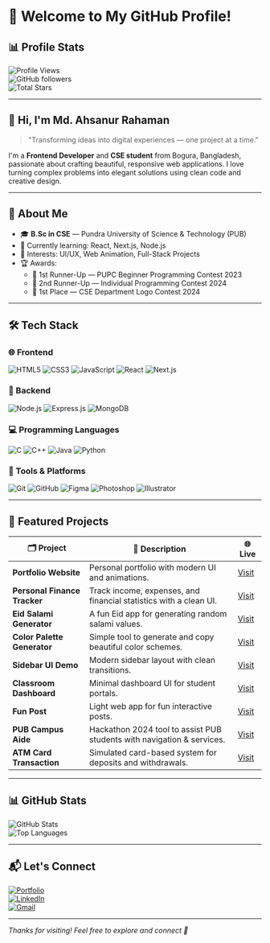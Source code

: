 # 🌟 Welcome to My GitHub Profile!

## 📊 Profile Stats

![Profile Views](https://komarev.com/ghpvc/?username=ahsanur-42&color=blue)  
![GitHub followers](https://img.shields.io/github/followers/ahsanur-official?label=Follow&style=social)  
![Total Stars](https://img.shields.io/github/stars/ahsanur-official?label=Stars&style=social)  

---

## 👋 Hi, I'm Md. Ahsanur Rahaman

> "Transforming ideas into digital experiences — one project at a time."

I'm a **Frontend Developer** and **CSE student** from Bogura, Bangladesh, passionate about crafting beautiful, responsive web applications. I love turning complex problems into elegant solutions using clean code and creative design.

---

## 🧠 About Me

- 🎓 **B.Sc in CSE** — Pundra University of Science & Technology (PUB)  
- 🌱 Currently learning: React, Next.js, Node.js  
- 🎨 Interests: UI/UX, Web Animation, Full-Stack Projects  
- 🏆 Awards:
  - 🥈 1st Runner-Up — PUPC Beginner Programming Contest 2023  
  - 🥉 2nd Runner-Up — Individual Programming Contest 2024  
  - 🏅 1st Place — CSE Department Logo Contest 2024  

---

## 🛠️ Tech Stack

### 🌐 Frontend
![HTML5](https://img.shields.io/badge/HTML5-e34c26?style=flat-square&logo=html5&logoColor=white)
![CSS3](https://img.shields.io/badge/CSS3-1572b6?style=flat-square&logo=css3&logoColor=white)
![JavaScript](https://img.shields.io/badge/JavaScript-f7df1e?style=flat-square&logo=javascript&logoColor=black)
![React](https://img.shields.io/badge/React-61dafb?style=flat-square&logo=react&logoColor=black)
![Next.js](https://img.shields.io/badge/Next.js-000000?style=flat-square&logo=nextdotjs&logoColor=white)

### 🧠 Backend
![Node.js](https://img.shields.io/badge/Node.js-339933?style=flat-square&logo=node.js&logoColor=white)
![Express.js](https://img.shields.io/badge/Express.js-000000?style=flat-square&logo=express&logoColor=white)
![MongoDB](https://img.shields.io/badge/MongoDB-47A248?style=flat-square&logo=mongodb&logoColor=white)

### 💻 Programming Languages
![C](https://img.shields.io/badge/C-00599C?style=flat-square&logo=c&logoColor=white)
![C++](https://img.shields.io/badge/C++-00599C?style=flat-square&logo=cplusplus&logoColor=white)
![Java](https://img.shields.io/badge/Java-007396?style=flat-square&logo=java&logoColor=white)
![Python](https://img.shields.io/badge/Python-3776AB?style=flat-square&logo=python&logoColor=white)

### 🧰 Tools & Platforms
![Git](https://img.shields.io/badge/Git-F05032?style=flat-square&logo=git&logoColor=white)
![GitHub](https://img.shields.io/badge/GitHub-181717?style=flat-square&logo=github&logoColor=white)
![Figma](https://img.shields.io/badge/Figma-F24E1E?style=flat-square&logo=figma&logoColor=white)
![Photoshop](https://img.shields.io/badge/Photoshop-31A8FF?style=flat-square&logo=adobe-photoshop&logoColor=white)
![Illustrator](https://img.shields.io/badge/Illustrator-FF9A00?style=flat-square&logo=adobe-illustrator&logoColor=white)

---

## 🚀 Featured Projects

| 🗂️ Project | 🧾 Description | 🌐 Live |
|-----------|----------------|----------|
| **Portfolio Website** | Personal portfolio with modern UI and animations. | [Visit](https://mdahsanurrahaman.netlify.app) |
| **Personal Finance Tracker** | Track income, expenses, and financial statistics with a clean UI. | [Visit](https://personalfinancetrackerbd.netlify.app/) |
| **Eid Salami Generator** | A fun Eid app for generating random salami values. | [Visit](https://eid-salami-generator.netlify.app/) |
| **Color Palette Generator** | Simple tool to generate and copy beautiful color schemes. | [Visit](https://color-palette-generator-bd42.netlify.app/) |
| **Sidebar UI Demo** | Modern sidebar layout with clean transitions. | [Visit](https://ahsanur-42.github.io/Demo-SideBar/) |
| **Classroom Dashboard** | Minimal dashboard UI for student portals. | [Visit](https://ahsanur-42.github.io/Class-Room-Dashboard/) |
| **Fun Post** | Light web app for fun interactive posts. | [Visit](https://funpost.netlify.app/) |
| **PUB Campus Aide** | Hackathon 2024 tool to assist PUB students with navigation & services. | [Visit](https://pub-campus-aide.netlify.app/) |
| **ATM Card Transaction** | Simulated card-based system for deposits and withdrawals. | [Visit](https://ahsanur-42.github.io/Simple-ATM-card-Transactions/) |

---

## 📊 GitHub Stats

![GitHub Stats](https://github-readme-stats.vercel.app/api?username=ahsanur-42&show_icons=true&theme=radical)  
![Top Languages](https://github-readme-stats.vercel.app/api/top-langs/?username=ahsanur-42&layout=compact&theme=radical)

---

## 📬 Let's Connect

[![Portfolio](https://img.shields.io/badge/Portfolio-000?style=flat-square&logo=vercel&logoColor=white)](https://mdahsanurrahaman.netlify.app)  
[![LinkedIn](https://img.shields.io/badge/LinkedIn-0077B5?style=flat-square&logo=linkedin&logoColor=white)](https://www.linkedin.com/in/md-ahsanur-rahaman/)  
[![Gmail](https://img.shields.io/badge/Gmail-D14836?style=flat-square&logo=gmail&logoColor=white)](mailto:mdahsanurrahaman2456@gmail.com)

---

_Thanks for visiting! Feel free to explore and connect 🤝_
